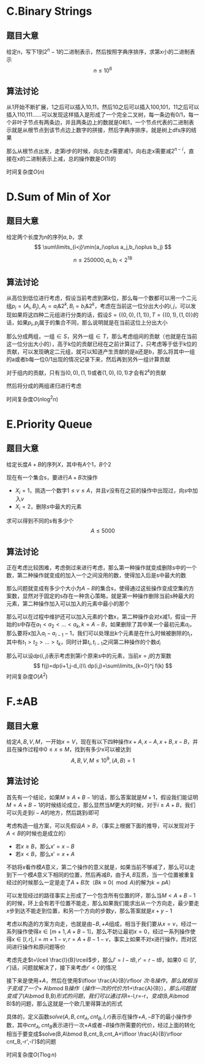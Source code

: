 # C.Binary Strings

## 题目大意

给定$n$，写下1到$2^n-1$的二进制表示，然后按照字典序排序，求第x小的二进制表示
$$
n\leq 10^6
$$

## 算法讨论

从1开始不断扩展，1之后可以插入10,11，然后10之后可以插入100,101，11之后可以插入110,111……可以发现这样插入是形成了一个完全二叉树，每一条边有0/1，每一个非叶子节点有两条边，并且两条边上的数就是0和1，一个节点代表的二进制表示就是从根节点到该节点边上数字的拼接，然后字典序排序，就是树上dfs序的结果

那么从根节点出发，走第i步的时候，向左走$x$需要减$1$，向右走x需要减$2^{n-i}$，直接在x的二进制表示上减，总的操作数是$O(1)$的

时间复杂度$O(n)$

# D.Sum of Min of Xor

## 题目大意

给定两个长度为$n$的序列$a,b$，求
$$
\sum\limits_{i<j}\min(a_i\oplus a_j,b_i\oplus b_j)
$$

$$
n\leq 250000,a_i,b_i<2^{18}
$$

## 算法讨论

从高位到低位进行考虑，假设当前考虑到第$k$位，那么每一个数都可以用一个二元组$p_i=(A_i,B_j),A_i=a_i\&2^k,B_i=b_i\&2^k$，考虑在当前这一位分出大小的$i,j$，可以发现如果将这四种二元组进行分类的话，假设$S=\{(0,0),(1,1)\},T=\{(0,1),(1,0)\}$的话，如果$p_i,p_j$属于的集合不同，那么说明就是在当前这位上分出大小

那么分成两组，一组$\in S$，另外一组$\in T$，那么考虑组间的贡献（也就是在当前这一位分出大小的），高于k位的贡献已经在之前计算过了，只考虑等于低于k位的贡献，可以发现确定二元组，就可以知道产生贡献的是a还是b，那么将其中一组的a或者b每一位0/1出现的情况记录下来，然后再到另外一组计算贡献

对于组内的贡献，只有当$(0,0),(1,1)$或者$(1,0),(0,1)$才会有$2^k$的贡献

然后将分成的两组递归进行考虑

时间复杂度$O(n\log^2 n)$

# E.Priority Queue

## 题目大意

给定长度$A+B$的序列$X$，其中有$A$个1，$B$个2

现在有一个集合s，要进行$A+B$次操作

- $X_i=1$，挑选一个数字$1\leq v\leq A$，并且$v$没有在之前的操作中出现过，向$s$中加入$v$
- $X_i=2$，删除$s$中最大的元素

求可以得到不同的s有多少个
$$
A\leq 5000
$$

## 算法讨论

正在考虑比较困难，考虑倒过来进行考虑，那么第一种操作就变成删除s中的一个数，第二种操作就变成的加入一个之间没用的数，使得加入后是s中最大的数

那么问题就变成有多少个大小为$A-B$的集合s，使得通过这些操作变成空集的方案数，显然对于固定的s存在一种贪心策略，就是第一种操作删除当前s种最大的元素，第二种操作加入可以加入的元素中最小的那个

那么可以在过程中维护还可以加入元素的个数x，第二种操作会对x减1，假设一开始的s中存在$a_1<a_2<...<a_k,k=A-B$，如果删除了其中某一个最初元素$a_i$，那么要将x加入$a_i-a_{i-1}-1$，我们可以处理出k个元素是在什么时候被删除的$t_i$，其中有$t_1>t_2>...>t_k$，同时计算$t_i,t_{i-1}$之间第二种操作的个数$d_i$

那么可以设$dp(i,j)$表示考虑到第i个原来s中的元素，当前$x=j$的方案数
$$
f(j)=dp(i+1,j-d_i)\\
dp(i,j)=\sum\limits_{k=0}^j f(k)
$$
时间复杂度$O(A^2)$

# F.±AB

## 题目大意

给定$A,B,V,M$，一开始$x=V$，现在有以下四种操作$x+A,x-A,x+B,x-B$，并且在操作过程中$0\leq x\leq M$，找到有多少x可以被达到
$$
A,B,V,M\leq 10^9,(A,B)=1
$$


## 算法讨论

首先有一个结论，如果$M\geq A+B-1$的话，那么答案就是$M+1$，假设我们能证明$M=A+B-1$的时候结论成立，那么显然当$M$更大的时候，对于$i\geq A+B$，我们可以先走到$i-A$的地方，然后跳到$i$即可

考虑构造一组方案，可以先假设$A>B$，（事实上根据下面的推导，可以发现对于$A<B$的时候也是成立的）

- 若$x\geq B$，那么$x'=x-B$
- 若$x<B$，那么$x'=x+A$

不妨将$x$看作模$A$意义，第二个操作的意义就是，如果当前不够减了，那么可以走到下一个模$A$意义下相同的位置，然后再减$B$，由于$A,B$互质，当一个位置被重复经过的时候那么一定是走了$A+B$次（$Bk\equiv 0(\mod A)$的解为$k=pA$）

可以发现经过的路径事实上形成了一个包含所有位置的环，那么当$M<A+B-1$的时候，环上会有若干位置不能走，那么如果我们能求出从一个方向走，最少要走$x$步到达不能走到位置，和另一个方向的步数$y$，那么答案就是$x+y-1$

考虑以构造的方案方向走，也就是由$-B,+A$组成，相当于我们要从$x=v$，经过一系列操作使得$x\in [m+1,A+B-1]$，那么不妨让最初$x=0$，经过一系列操作使得$x\in [l,r],l=m+1-v,r=A+B-1-v$，事实上如果不对x进行操作，而对区间进行操作和原问题等价

考虑先走$t=\lceil \frac{l}{B}\rceil$步，那么$l'=l-tB,r'=r-tB$，如果$0\in [l',r']$话，问题就解决了，接下来考虑$r'<0$的情况

接下来是使用$+A$，然后在使用$\lfloor \frac{A}{B}\rfloor $次$-B$操作，那么就相当于变成了一个$+ A\bmod B$操作（操作一次的代价为$1+\frac{A}{B}$），那么问题就变成了$(A\bmod B,B)$形式的问题，我们可以通过将$l=-l,r=-r$，变成$(B,A\bmod B)$的问题，那么这就是一个欧几里得算法的形式

具体的，定义函数$solve(A,B,cnt_A,cnt_B,l,r)$表示在操作$+A,-B$下的最小操作步数，其中$cnt_A,cnt_B$表示进行一次$+A$或者$-B$操作所需要的代价，经过上面的转化相当于要变成$solve(B,A\bmod B,cnt_B,cnt_A+\lfloor \frac{A}{B}\rfloor cnt_B,-r',-l')$的问题

时间复杂度$O(T\log n)$

